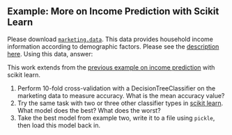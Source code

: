 Example: More on Income Prediction with Scikit Learn
----------------------------------------------------

Please download [`marketing.data`](https://raw.githubusercontent.com/jattenberg/PDS-Spring-2014/master/data/marketing.data). This data provides household income information according to demographic factors. Please see the [description here](https://github.com/jattenberg/PDS-Spring-2014/blob/master/data/marketing.info). Using this data, answer:

This work extends from the [previous example on income prediction](https://github.com/jattenberg/PDS-Spring-2014/blob/master/examples/income_prediction_with_scikit.md) with scikit learn.

1. Perform 10-fold cross-validation with a DecisionTreeClassifier on the marketing data to measure accuracy. What is the mean accuracy value? 
2. Try the same task with two or three other classifier types in [scikit learn](http://scikit-learn.org/stable/supervised_learning.html#supervised-learning). What model does the best? What does the worst? 
3. Take the best model from example two, write it to a file using `pickle`, then load this model back in.